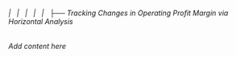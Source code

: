 ###### |   |   |   |   |   ├── Tracking Changes in Operating Profit Margin via Horizontal Analysis

*Add content here*